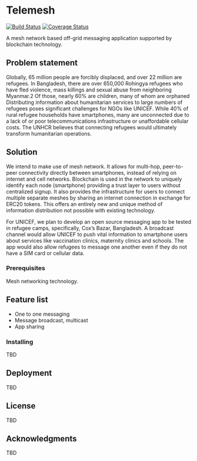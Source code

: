 # Telemesh

[![Build Status](https://travis-ci.com/w3-engineers/telemesh.svg?branch=master)](https://travis-ci.com/w3-engineers/telemesh)
[![Coverage Status](https://coveralls.io/repos/github/w3-engineers/telemesh/badge.svg?branch=master)](https://coveralls.io/github/w3-engineers/telemesh?branch=master)

A mesh network based off-grid messaging application supported by blockchain technology.

## Problem statement

Globally, 65 million people are forcibly displaced, and over 22 million are refugees. In Bangladesh, there are over 650,000 Rohingya refugees who have fled violence,
mass killings and sexual abuse from neighboring Myanmar.2 Of those, nearly 60% are children, many of whom are orphaned
Distributing information about humanitarian services to large numbers of refugees poses significant challenges for NGOs like UNICEF. While 40% of rural
refugee households have smartphones, many are unconnected due to a lack of or poor telecommunications infrastructure or unaffordable cellular
costs. The UNHCR believes that connecting refugees would ultimately transform humanitarian operations.

## Solution

We intend to make use of mesh network. It allows for multi-hop, peer-to-peer connectivity directly between smartphones, instead of
relying on internet and cell networks. Blockchain is used in the network to uniquely identify each node (smartphone) providing a trust layer to users without
centralized signup. It also provides the infrastructure for users to connect multiple separate meshes by sharing an internet connection in exchange for ERC20 tokens.
This offers an entirely new and unique method of information distribution not possible with existing technology.

For UNICEF, we plan to develop an open source messaging app to be tested in refugee camps, specifically, Cox’s Bazar, Bangladesh. A broadcast channel would allow
UNICEF to push vital information to smartphone users about services like vaccination clinics, maternity clinics and schools. The app would also allow refugees to
message one another even if they do not have a SIM card or cellular data.

### Prerequisites

Mesh networking technology.

## Feature list

* One to one messaging
* Message broadcast, multicast
* App sharing


### Installing

TBD

## Deployment

TBD

## License

TBD

## Acknowledgments

TBD
